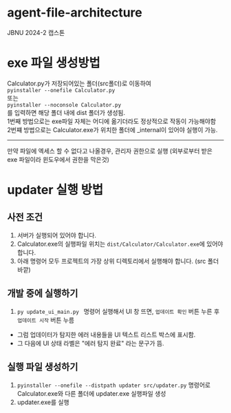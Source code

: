 # agent-file-architecture

JBNU 2024-2 캡스톤

# exe 파일 생성방법

Calculator.py가 저장되어있는 폴더(src폴더)로 이동하여
<br/>`pyinstaller --onefile Calculator.py `
<br/>또는
<br/>`pyinstaller --noconsole Calculator.py`
<br/>를 입력하면 해당 폴더 내에 dist 폴더가 생성됨.
<br/> 1번째 방법으로는 exe파일 자체는 어디에 옮기더라도 정상적으로 작동이 가능해야함
<br/> 2번쨰 방법으로는 Calculator.exe가 위치한 폴더에 \_internal이 있어야 실행이 가능.

---

만약 파일에 엑세스 할 수 없다고 나올경우, 관리자 권한으로 실행 (외부로부터 받은 exe 파일이라 윈도우에서 권한을 막은것)

# updater 실행 방법

## 사전 조건

1. 서버가 실행되어 있어야 합니다.
2. Calculator.exe의 실행파일 위치는 `dist/Calculator/Calculator.exe`에 있어야 합니다.
3. 아래 명령어 모두 프로젝트의 가장 상위 디렉토리에서 실행해야 합니다. (src 폴더 바깥)

## 개발 중에 실행하기

1. `py update_ui_main.py ` 명령어 실행해서 UI 창 뜨면, `업데이트 확인` 버튼 누른 후 `업데이트 시작` 버튼 누름

- 그럼 업데이터가 탐지한 에러 내용들을 UI 텍스트 리스트 박스에 표시함.
- 그 다음에 UI 상태 라벨은 "에러 탐지 완료" 라는 문구가 뜸.

## 실행 파일 생성하기

1. `pyinstaller --onefile --distpath updater src/updater.py` 명령어로 Calculator.exe와 다른 폴더에 updater.exe 실행파일 생성
2. updater.exe를 실행
